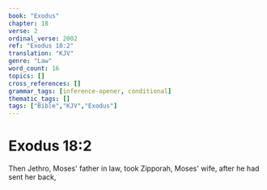 ```yaml
---
book: "Exodus"
chapter: 18
verse: 2
ordinal_verse: 2002
ref: "Exodus 18:2"
translation: "KJV"
genre: "Law"
word_count: 16
topics: []
cross_references: []
grammar_tags: [inference-opener, conditional]
thematic_tags: []
tags: ["Bible","KJV","Exodus"]
---
```


# Exodus 18:2

Then Jethro, Moses' father in law, took Zipporah, Moses' wife, after he had sent her back,
